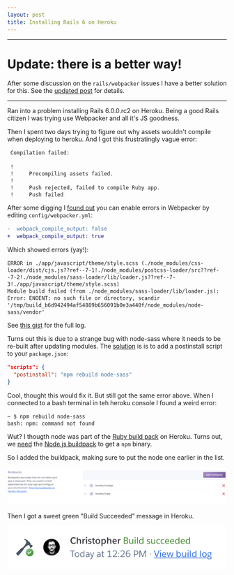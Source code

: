 ```yaml
---
layout: post
title: Installing Rails 6 on Heroku
---
```


----

# Update: there is a better way!

After some discussion on the `rails/webpacker` issues I have a better solution for this. See the [updated post](/2019/08/22/rails-6-on-heroku-revisited.html) for details.

----

Ran into a problem installing Rails 6.0.0.rc2 on Heroku. Being a good Rails citizen I was trying use Webpacker and all it's JS goodness.

Then I spent two days trying to figure out why assets wouldn't compile when deploying to heroku. And I got this frustratingly vague error:

```
 Compilation failed:

 !
 !     Precompiling assets failed.
 !
 !     Push rejected, failed to compile Ruby app.
 !     Push failed
 ```

 After some digging I [found out](https://github.com/rails/webpacker/blob/master/docs/troubleshooting.md#compilation-fails-silently) you can enable errors in Webpacker by editing `config/webpacker.yml`:

```diff
-  webpack_compile_output: false
+  webpack_compile_output: true
```

Which showed errors (yay!):

```
ERROR in ./app/javascript/theme/style.scss (./node_modules/css-loader/dist/cjs.js??ref--7-1!./node_modules/postcss-loader/src??ref--7-2!./node_modules/sass-loader/lib/loader.js??ref--7-3!./app/javascript/theme/style.scss)
Module build failed (from ./node_modules/sass-loader/lib/loader.js):
Error: ENOENT: no such file or directory, scandir '/tmp/build_b6d942494af54889b656091b0e3a440f/node_modules/node-sass/vendor'
```

See [this gist](https://gist.github.com/csexton/7872e358e4d4294d9dffd489ca31b49c) for the full log.


Turns out this is due to a strange bug with node-sass where it needs to be re-built after updating modules. The [solution](https://help.heroku.com/LRB0A1Q8/why-are-my-builds-failing-with-a-node-sass-error) is is to add a postinstall script to your `package.json`:

```json
"scripts": {
  "postinstall": "npm rebuild node-sass"
}
```

Cool, thought this would fix it. But still got the same error above. When I connected to a bash terminal in teh heroku console I found a weird error:

```
~ $ npm rebuild node-sass
bash: npm: command not found
```

Wut? I thougth node was part of the [Ruby build pack](https://github.com/heroku/heroku-buildpack-ruby) on Heroku. Turns out, we [need](https://github.com/rails/webpacker/issues/395#issuecomment-302024296) the [Node.js buildpack](https://github.com/heroku/heroku-buildpack-nodejs) to get a `npm` binary.

So I added the buildpack, making sure to put the node one earlier in the list.

![Node.js build pack on Heroku dashboard](/images/rails6-heroku.png)

Then I got a sweet green "Build Succeeded" message in Heroku.


![Build Succeeded on Heroku dashboard](/images/rails6-heroku-build.png)



